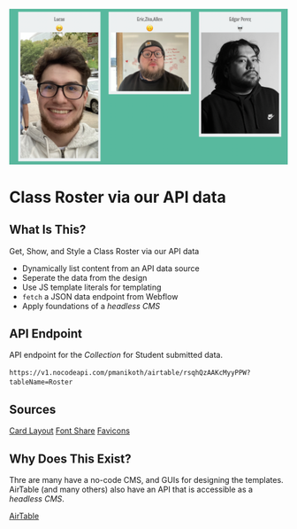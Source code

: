 ![screenshot of site](https://raw.githubusercontent.com/ahaynie1/class-roster-via-api/main/screenshot.png)

# Class Roster via our API data

## What Is This?

Get, Show, and Style a Class Roster via our API data

- Dynamically list content from an API data source
- Seperate the data from the design
- Use JS template literals for templating
- `fetch` a JSON data endpoint from Webflow
- Apply foundations of a _headless CMS_

## API Endpoint

API endpoint for the _Collection_ for Student submitted data.

`https://v1.nocodeapi.com/pmanikoth/airtable/rsqhQzAAKcMyyPPW?tableName=Roster`

## Sources

[Card Layout](https://codepen.io/mariacheline/pen/BKGNLz)
[Font Share](https://www.fontshare.com/fonts/bonny)
[Favicons](https://favicon.io/)

## Why Does This Exist?

Thre are many have a no-code CMS, and GUIs for designing the templates. AirTable (and many others) also have an API that is accessible as a _headless CMS_.

[AirTable](https://airtable.com/)
